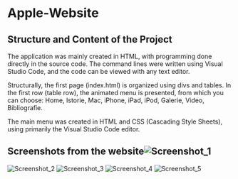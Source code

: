 # Apple-Website
## Structure and Content of the Project
The application was mainly created in HTML, with programming done directly in the source code. The command lines were written using Visual Studio Code, and the code can be viewed with any text editor.

Structurally, the first page (index.html) is organized using divs and tables. In the first row (table row), the animated menu is presented, from which you can choose: Home, Istorie, Mac, iPhone, iPad, iPod, Galerie, Video, Bibliografie.

The main menu was created in HTML and CSS (Cascading Style Sheets), using primarily the Visual Studio Code editor.

## Screenshots from the website![Screenshot_1](https://github.com/user-attachments/assets/da7b0a3b-63ca-4ed6-b0ac-8a27c04d6174)
![Screenshot_2](https://github.com/user-attachments/assets/762dc5f8-e639-4fe4-9d9a-c83cae9f5f10)
![Screenshot_3](https://github.com/user-attachments/assets/c6eff0a2-8a67-456f-aae4-85c8ff294705)
![Screenshot_4](https://github.com/user-attachments/assets/34e13201-9371-44be-bc9d-640a38acc862)
![Screenshot_5](https://github.com/user-attachments/assets/b24f88b5-52f6-4267-a9c8-a8f8e4208752)
